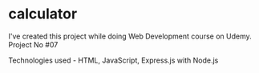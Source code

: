 # calculator

I've created this project while doing Web Development course on Udemy. Project No #07

Technologies used - HTML, JavaScript, Express.js with Node.js
